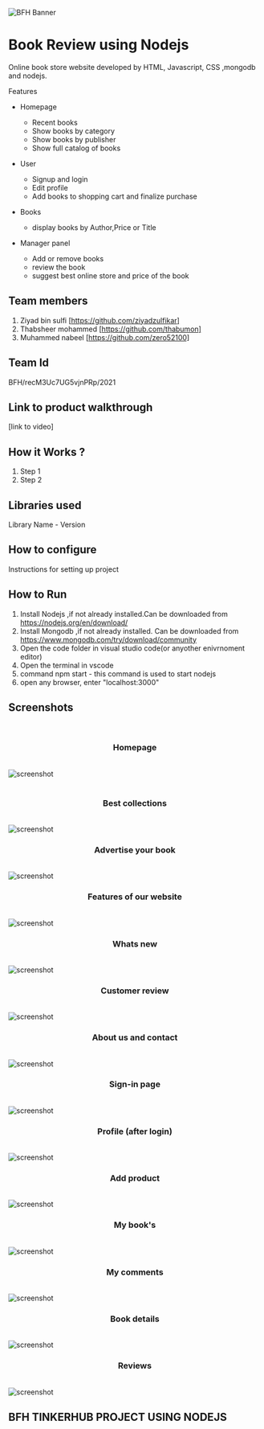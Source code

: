 ![BFH Banner](https://trello-attachments.s3.amazonaws.com/542e9c6316504d5797afbfb9/542e9c6316504d5797afbfc1/39dee8d993841943b5723510ce663233/Frame_19.png)
# Book Review using Nodejs
Online book store website developed by HTML, Javascript, CSS ,mongodb and nodejs.

 Features
- Homepage
  - Recent books
  - Show books by category
  - Show books by publisher
  - Show full catalog of books
  
- User
  - Signup and login
  - Edit profile
  - Add books to shopping cart and finalize purchase
  
- Books
   - display books by Author,Price or Title
    
- Manager panel
  - Add or remove books 
  - review the book
  - suggest best online store and price of the book 
  
## Team members
1. Ziyad bin sulfi [https://github.com/ziyadzulfikar]
2. Thabsheer mohammed [https://github.com/thabumon]
3. Muhammed nabeel [https://github.com/zero52100]

## Team Id
 BFH/recM3Uc7UG5vjnPRp/2021
## Link to product walkthrough
[link to video]
## How it Works ?
1. Step 1
2. Step 2
## Libraries used
Library Name - Version
## How to configure
Instructions for setting up project

## How to Run
 1.  Install Nodejs ,if not already installed.Can be downloaded from https://nodejs.org/en/download/
 2.  Install Mongodb ,if not already installed. Can be downloaded from https://www.mongodb.com/try/download/community
 3.  Open the code folder in visual studio code(or anyother enivrnoment editor)
 4.  Open the terminal in vscode
 5.  command npm start - this command is used to start nodejs
 6.  open any browser, enter "localhost:3000"  
 
 
 ## Screenshots
 
 <p align="center"><Br><H3 align="center">Homepage</H3>
 <br>
<img alt="screenshot" src="https://github.com/ziyadzulfikar/BookReview/blob/master/screenshots/1.png" />
<br>
<br><H3 align="center">Best collections</H3>
<br>
<img alt=" screenshot" src="https://github.com/ziyadzulfikar/BookReview/blob/master/screenshots/2.png" />
<br><H3 align="center">Advertise your book</H3>
<br>
<img alt=" screenshot" src="https://github.com/ziyadzulfikar/BookReview/blob/master/screenshots/3.png" />
<br><H3 align="center">Features of our website</H3>
<br>
<img alt="screenshot"src="https://github.com/ziyadzulfikar/BookReview/blob/master/screenshots/4.png" />
<br><H3 align="center">Whats new</H3>
<br>
<img alt="screenshot" src="https://github.com/ziyadzulfikar/BookReview/blob/master/screenshots/5.png" />
<br><H3 align="center">Customer review</H3>
<br>
<img alt=" screenshot" src="https://github.com/ziyadzulfikar/BookReview/blob/master/screenshots/6.png" />
<br><H3 align="center">About us and contact</H3>
<br>
<img alt="screenshot" src="https://github.com/ziyadzulfikar/BookReview/blob/master/screenshots/7.png" />
<br> <H3 align="center">Sign-in page</H3>
<br>
<img alt="screenshot" src="https://github.com/ziyadzulfikar/BookReview/blob/master/screenshots/8.png" />
<br> <H3 align="center">Profile (after login)</H3>
<br>
<img alt="screenshot" src="https://github.com/ziyadzulfikar/BookReview/blob/master/screenshots/9.png" />
<br> <H3 align="center"> Add product</H3>
<br>
<img alt="screenshot" src="https://github.com/ziyadzulfikar/BookReview/blob/master/screenshots/10.png" />
<br><H3 align="center">My book's</H3>
<br>
<img alt="screenshot" src="https://github.com/ziyadzulfikar/BookReview/blob/master/screenshots/11.png" />
<br><H3 align="center"> My comments</H3>
<br>
<img alt="screenshot" src="https://github.com/ziyadzulfikar/BookReview/blob/master/screenshots/12.png" />
<br> <H3 align="center">Book details</H3>
<br>
<img alt="screenshot" src="https://github.com/ziyadzulfikar/BookReview/blob/master/screenshots/13.png" />
<br><H3 align="center"> Reviews</H3>
<br>
<img alt="screenshot" src="https://github.com/ziyadzulfikar/BookReview/blob/master/screenshots/14.png" />
</p>

## BFH TINKERHUB PROJECT USING NODEJS 
  
  
